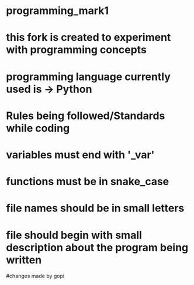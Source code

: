 # programming_mark1
# this fork is created to experiment with programming concepts 
# programming language currently used is -> Python


# Rules being followed/Standards while coding
# variables must end with '_var'
# functions must be in snake_case
# file names should be in small letters 
# file should begin with small description about the program being written
#changes made by gopi

